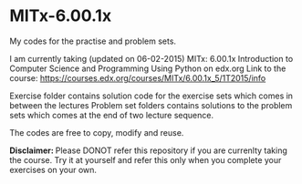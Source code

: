 # MITx-6.00.1x
My codes for the practise and problem sets.

I am currently taking (updated on 06-02-2015) MITx: 6.00.1x Introduction to Computer Science and Programming Using Python on edx.org
Link to the course: https://courses.edx.org/courses/MITx/6.00.1x_5/1T2015/info

Exercise folder contains solution code for the exercise sets which comes in between the lectures
Problem set folders contains solutions to the problem sets which comes at the end of two lecture sequence.

The codes are free to copy, modify and reuse.

<b> Disclaimer: </b> Please DONOT refer this repository if you are currenlty taking the course. Try it at yourself and refer this only when you complete your exercises on your own.
